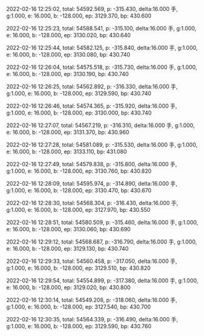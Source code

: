 2022-02-16 12:25:02, total: 54592.569, p: -315.430, delta:16.000 手, g:1.000, e: 16.000, b: -128.000, ep: 3129.370, bp: 430.600

2022-02-16 12:25:23, total: 54588.541, p: -315.100, delta:16.000 手, g:1.000, e: 16.000, b: -128.000, ep: 3130.020, bp: 430.640

2022-02-16 12:25:44, total: 54582.125, p: -315.840, delta:16.000 手, g:1.000, e: 16.000, b: -128.000, ep: 3130.080, bp: 430.740

2022-02-16 12:26:04, total: 54575.518, p: -315.730, delta:16.000 手, g:1.000, e: 16.000, b: -128.000, ep: 3130.190, bp: 430.740

2022-02-16 12:26:25, total: 54562.892, p: -316.330, delta:16.000 手, g:1.000, e: 16.000, b: -128.000, ep: 3129.590, bp: 430.740

2022-02-16 12:26:46, total: 54574.365, p: -315.920, delta:16.000 手, g:1.000, e: 16.000, b: -128.000, ep: 3130.000, bp: 430.740

2022-02-16 12:27:07, total: 54567.219, p: -316.310, delta:16.000 手, g:1.000, e: 16.000, b: -128.000, ep: 3131.370, bp: 430.960

2022-02-16 12:27:28, total: 54581.089, p: -315.530, delta:16.000 手, g:1.000, e: 16.000, b: -128.000, ep: 3133.110, bp: 431.080

2022-02-16 12:27:49, total: 54579.838, p: -315.800, delta:16.000 手, g:1.000, e: 16.000, b: -128.000, ep: 3130.760, bp: 430.820

2022-02-16 12:28:09, total: 54595.974, p: -314.890, delta:16.000 手, g:1.000, e: 16.000, b: -128.000, ep: 3130.470, bp: 430.670

2022-02-16 12:28:30, total: 54568.304, p: -316.430, delta:16.000 手, g:1.000, e: 16.000, b: -128.000, ep: 3127.970, bp: 430.550

2022-02-16 12:28:51, total: 54580.509, p: -315.460, delta:16.000 手, g:1.000, e: 16.000, b: -128.000, ep: 3130.060, bp: 430.690

2022-02-16 12:29:12, total: 54568.687, p: -316.790, delta:16.000 手, g:1.000, e: 16.000, b: -128.000, ep: 3129.130, bp: 430.740

2022-02-16 12:29:33, total: 54560.458, p: -317.050, delta:16.000 手, g:1.000, e: 16.000, b: -128.000, ep: 3129.510, bp: 430.820

2022-02-16 12:29:54, total: 54554.899, p: -317.380, delta:16.000 手, g:1.000, e: 16.000, b: -128.000, ep: 3129.020, bp: 430.800

2022-02-16 12:30:14, total: 54549.208, p: -318.060, delta:16.000 手, g:1.000, e: 16.000, b: -128.000, ep: 3127.540, bp: 430.700

2022-02-16 12:30:35, total: 54564.339, p: -316.490, delta:16.000 手, g:1.000, e: 16.000, b: -128.000, ep: 3129.590, bp: 430.760